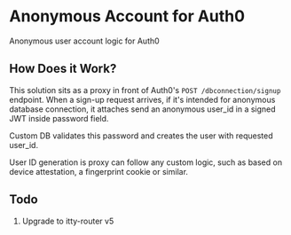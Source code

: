 # Anonymous Account for Auth0
Anonymous user account logic for Auth0

## How Does it Work?

This solution sits as a proxy in front of Auth0's `POST /dbconnection/signup` endpoint. When a sign-up request arrives,
if it's intended for anonymous database connection, it attaches send an anonymous user_id in a signed JWT inside
password field.

Custom DB validates this password and creates the user with requested user_id.

User ID generation is proxy can follow any custom logic, such as based on device attestation, a fingerprint cookie or
similar.

## Todo

1. Upgrade to itty-router v5